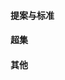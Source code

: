 #### 提案与标准
<div class="item-row">
    <Item img="../assets/img/item-imgs/tc39.ico" title="TC39 proposals" href="https://github.com/tc39/proposals" />
    <Item img="../assets/img/item-imgs/ecma262.ico" title="ECMA262" href="https://tc39.es/ecma262/" />
    <Item img="../assets/img/item-imgs/w3c.png" title="W3C" href="https://www.w3.org/" />
</div>

#### 超集
<div class="item-row">
    <Item img="../assets/img/item-imgs/typescript.png" title="TypeScript" href="https://www.typescriptlang.org/" />
    <Item img="../assets/img/item-imgs/typescript.png" title="TypeScript(中文网)" href="https://www.tslang.cn/" />
</div>

#### 其他
<div class="item-row">
    <Item img="../assets/img/item-imgs/es6.png" title="ECMAScript 6 入门" href="https://es6.ruanyifeng.com/" />
    <Item img="../assets/img/item-imgs/jsscret.ico" title="JavaScript 秘密花园" href="https://bonsaiden.github.io/JavaScript-Garden/zh/" />
    <Item img="../assets/img/item-imgs/jstips.png" title="Js Tips" href="https://www.jstips.co/" />
</div>
